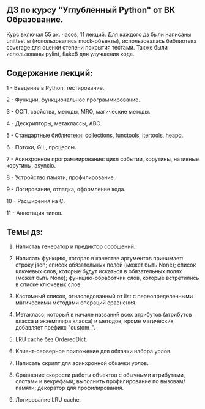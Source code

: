 ## ДЗ по курсу "Углублённый Python" от ВК Образование.
Курс включал 55 ак. часов, 11 лекций. Для каждого дз были написаны unittest'ы (использовались mock-объекты), использовалась библиотека coverage для оценки степени покрытия тестами.
Также были использованы  pylint, flake8 для улучшения кода.

## Содержание лекций:

1 - Введение в Python, тестирование.

2 - Функции, функциональное программирование.

3 - ООП, свойства, методы, MRO, магические методы.

4 - Дескрипторы, метаклассы, ABC.

5 - Стандартные библиотеки: collections, functools, itertools, heapq.

6 - Потоки, GIL, процессы.

7 - Асинхронное программирование: цикл событии, корутины, нативные корутины, asyncio.

8 - Устройство памяти, профилирование.

9 - Логирование, отладка, оформление кода.

10 - Расширения на С.

11 - Аннотация типов.

## Темы дз:

1.  Напистаь генератор и предиктор сообщений.

2.  Написать функцию, которая в качестве аргументов принимает: строку json; список обязательных полей (может быть None); 
список ключевых слов, которые будут искаться в обязательных полях (может быть None); функцию-обработчик слов, которые встретились в списке ключевых слов.

3.  Кастомный список, отнаследованный от list с переопределенными магическими методами операций сравнения.
   
4.  Метакласс, который в начале названий всех атрибутов (атрибутов класса и экземпляра класса) и методов, кроме магических, добавляет префикс "custom_".
   
5.  LRU cache без OrderedDict.
    
6.  Клиент-серверное приложение для обкачки набора урлов.
    
7.  Написать скрипт для асинхронной обкачки урлов.
    
8.  Сравнение скорости работы объектов с обычными атрибутами, слотами и векрефами; выполнить профилирование по вызовам/памяти; декоратор для профилирования.
    
9.  Логирование LRU cache.
